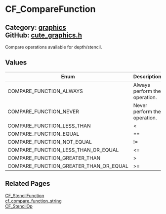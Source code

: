 [](../header.md ':include')

# CF_CompareFunction

Category: [graphics](/api_reference?id=graphics)  
GitHub: [cute_graphics.h](https://github.com/RandyGaul/cute_framework/blob/master/include/cute_graphics.h)  
---

Compare operations available for depth/stencil.

## Values

Enum | Description
--- | ---
COMPARE_FUNCTION_ALWAYS | Always perform the operation.
COMPARE_FUNCTION_NEVER | Never perform the operation.
COMPARE_FUNCTION_LESS_THAN | <
COMPARE_FUNCTION_EQUAL | ==
COMPARE_FUNCTION_NOT_EQUAL | !=
COMPARE_FUNCTION_LESS_THAN_OR_EQUAL | <=
COMPARE_FUNCTION_GREATER_THAN | >
COMPARE_FUNCTION_GREATER_THAN_OR_EQUAL | >=

## Related Pages

[CF_StencilFunction](/graphics/cf_stencilfunction.md)  
[cf_compare_function_string](/graphics/cf_compare_function_string.md)  
[CF_StencilOp](/graphics/cf_stencilop.md)  
